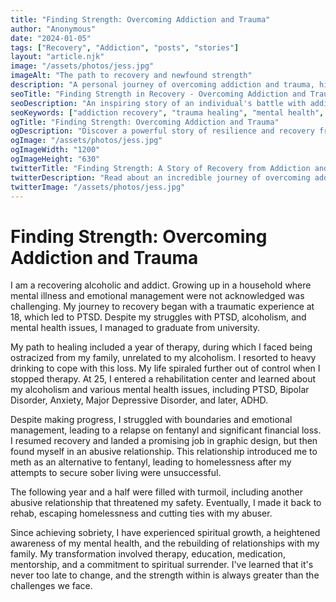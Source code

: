 ```yaml
---
title: "Finding Strength: Overcoming Addiction and Trauma"
author: "Anonymous"
date: "2024-01-05"
tags: ["Recovery", "Addiction", "posts", "stories"]
layout: "article.njk"
image: "/assets/photos/jess.jpg"
imageAlt: "The path to recovery and newfound strength"
description: "A personal journey of overcoming addiction and trauma, highlighting the challenges of mental health, the power of resilience, and the path to sobriety."
seoTitle: "Finding Strength in Recovery - Overcoming Addiction and Trauma"
seoDescription: "An inspiring story of an individual's battle with addiction and trauma, detailing their path to recovery, mental health awareness, and personal growth."
seoKeywords: ["addiction recovery", "trauma healing", "mental health", "sobriety journey", "personal growth"]
ogTitle: "Finding Strength: Overcoming Addiction and Trauma"
ogDescription: "Discover a powerful story of resilience and recovery from addiction and trauma, emphasizing the importance of mental health and sobriety."
ogImage: "/assets/photos/jess.jpg"
ogImageWidth: "1200"
ogImageHeight: "630"
twitterTitle: "Finding Strength: A Story of Recovery from Addiction and Trauma"
twitterDescription: "Read about an incredible journey of overcoming addiction, facing trauma, and finding strength in sobriety and mental health."
twitterImage: "/assets/photos/jess.jpg"
---
```


# Finding Strength: Overcoming Addiction and Trauma

I am a recovering alcoholic and addict. Growing up in a household where mental illness and emotional management were not acknowledged was challenging. My journey to recovery began with a traumatic experience at 18, which led to PTSD. Despite my struggles with PTSD, alcoholism, and mental health issues, I managed to graduate from university.

My path to healing included a year of therapy, during which I faced being ostracized from my family, unrelated to my alcoholism. I resorted to heavy drinking to cope with this loss. My life spiraled further out of control when I stopped therapy. At 25, I entered a rehabilitation center and learned about my alcoholism and various mental health issues, including PTSD, Bipolar Disorder, Anxiety, Major Depressive Disorder, and later, ADHD.

Despite making progress, I struggled with boundaries and emotional management, leading to a relapse on fentanyl and significant financial loss. I resumed recovery and landed a promising job in graphic design, but then found myself in an abusive relationship. This relationship introduced me to meth as an alternative to fentanyl, leading to homelessness after my attempts to secure sober living were unsuccessful.

The following year and a half were filled with turmoil, including another abusive relationship that threatened my safety. Eventually, I made it back to rehab, escaping homelessness and cutting ties with my abuser.

Since achieving sobriety, I have experienced spiritual growth, a heightened awareness of my mental health, and the rebuilding of relationships with my family. My transformation involved therapy, education, medication, mentorship, and a commitment to spiritual surrender. I've learned that it's never too late to change, and the strength within is always greater than the challenges we face.